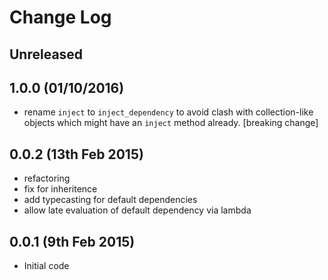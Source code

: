 # Change Log

## Unreleased

## 1.0.0 (01/10/2016)

* rename `inject` to `inject_dependency` to avoid clash with collection-like
  objects which might have an `inject` method already. [breaking change]

## 0.0.2 (13th Feb 2015)

* refactoring
* fix for inheritence
* add typecasting for default dependencies
* allow late evaluation of default dependency via lambda

## 0.0.1 (9th Feb 2015)

* Initial code
